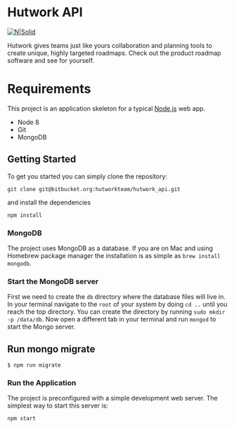 # Hutwork API

[![N|Solid](https://cdn.hutwork.com/wp-content/uploads/2018/03/logo-scroll-1.png)](https://www.hutwork.com/)

Hutwork gives teams just like yours collaboration and planning tools to create unique, highly targeted roadmaps. Check out the product roadmap software and see for yourself.

# Requirements

This project is an application skeleton for a typical [Node.js](https://nodejs.org/) web app.

  - Node 8
  - Git
  - MongoDB

## Getting Started
To get you started you can simply clone the repository:

```
git clone git@bitbucket.org:hutworkteam/hutwork_api.git
```

and install the dependencies
```
npm install
```

### MongoDB
The project uses MongoDB as a database. If you are on Mac and using Homebrew package manager the installation is as simple as `brew install mongodb`.

### Start the MongoDB server
First we need to create the `db` directory where the database files will live in. In your terminal navigate to the `root` of your system by doing `cd ..` until you reach the top directory. You can create the directory by running `sudo mkdir -p /data/db`. Now open a different tab in your terminal and run `mongod` to start the Mongo server.

## Run mongo migrate

```
$ npm run migrate
```

### Run the Application

The project is preconfigured with a simple development web server. The simplest way to start this server is:

    npm start



